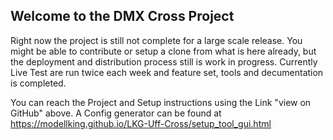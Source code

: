 ## Welcome to the DMX Cross Project

Right now the project is still not complete for a large scale release.
You might be able to contribute or setup a clone from what is here already, but the deployment and distribution process still is work in progress.
Currently Live Test are run twice each week and feature set, tools and decumentation is completed.

You can reach the Project and Setup instructions using the Link "view on GitHub" above.
A Config generator can be found at https://modellking.github.io/LKG-Uff-Cross/setup_tool_gui.html
